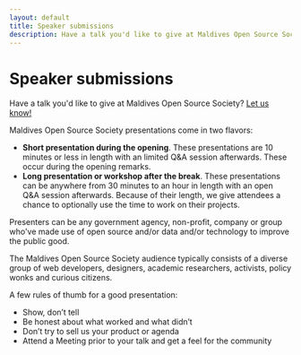 ```yaml
---
layout: default
title: Speaker submissions
description: Have a talk you'd like to give at Maldives Open Source Society? Follow these guidelines.
---
```


# Speaker submissions

Have a talk you'd like to give at Maldives Open Source Society? [Let us know!](mailto:hello@moss.org.mv)

Maldives Open Source Society presentations come in two flavors:

* **Short presentation during the opening**. These presentations are 10 minutes or less in length with an limited Q&A session afterwards. These occur during the opening remarks.
* **Long presentation or workshop after the break**. These presentations can be anywhere from 30 minutes to an hour in length with an open Q&A session afterwards. Because of their length, we give attendees a chance to optionally use the time to work on their projects.

Presenters can be any government agency, non-profit, company or group who've made use of open source and/or data and/or technology to improve the public good.

The Maldives Open Source Society audience typically consists of a diverse group of web developers, designers, academic researchers, activists, policy wonks and curious citizens.

A few rules of thumb for a good presentation:

* Show, don’t tell
* Be honest about what worked and what didn’t
* Don’t try to sell us your product or agenda
* Attend a Meeting prior to your talk and get a feel for the community
